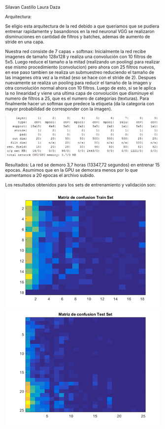 Silavan Castillo
Laura Daza

Arquitectura:

Se eligio esta arquitectura de la red debido a que queriamos que se pudiera entrenar rapidamente y basandonos en la red neuronal VGG
se realizaron disminuciones en cantidad de filtros y batches, ademas de aumento de stride en una capa.

Nuestra red consiste de 7 capas + softmax: 
Inicialmente la red recibe imagenes de tamaño 128x128 y realiza una convolución con 10 filtros de 5x5.
Luego reduce el tamaño a la mitad (realizando un pooling) para realizar ese mismo procedimiento (convolucion) pero ahora con 25 filtros nuevos, 
en ese paso tambien se realiza un submuestreo reduciendo el tamaño de las imagenes otra vez a la mitad (eso se hace con el stride de 2).
Despues nuevamente se realiza un pooling para reducir el tamaño de la imagen y otra convolución normal ahora con 10 filtros.
Luego de esto, si se le aplica la no linearidad y viene una ultima capa de convolución que disminuye el numero de filtros a 25, que es el numero de categorias (texturas).
Para finalmente hacer un softmax que predece la etiqueta (da la categoria con mayor probabilidad de corresponder con la imagen). 

![Architecture](https://raw.githubusercontent.com/luiscarm9/lab_vision/master/lab8_cnn/red.PNG)

Resultados:
La red se demoro 3,7 horas (13347,72 segundos) en entrenar 15 epocas. Asumimos que en la GPU se demorara menos por lo que aumentamos a 20 epocas
el archivo subido.

Los resultados obtenidos para los sets de entrenamiento y validación son:

![Architecture](https://raw.githubusercontent.com/SilvanaC/lab_vision/master/lab8_cnn/train.png)
![Architecture](https://raw.githubusercontent.com/SilvanaC/lab_vision/master/lab8_cnn/test.png)
